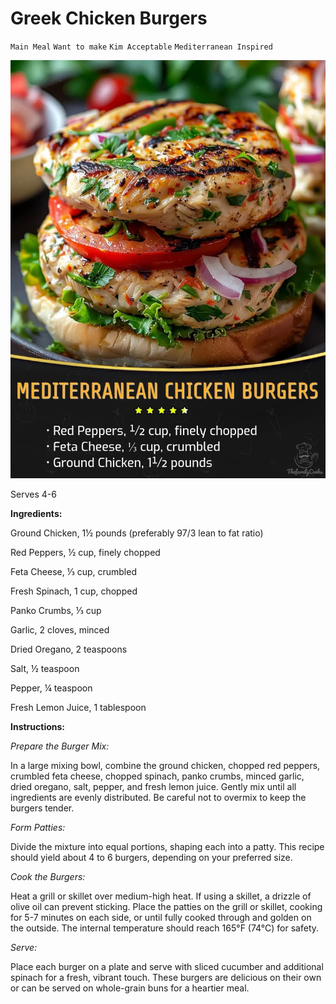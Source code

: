 # Greek Chicken Burgers

`Main Meal` `Want to make` `Kim Acceptable` `Mediterranean Inspired`

![Image_20240430_114828.jpeg](image/Image_20240430_114828.jpeg)

Serves 4-6

**Ingredients:**

Ground Chicken, 1½ pounds (preferably 97/3 lean to fat ratio) 

Red Peppers, ½ cup, finely chopped

Feta Cheese, ⅓ cup, crumbled

Fresh Spinach, 1 cup, chopped

Panko Crumbs, ⅓ cup

Garlic, 2 cloves, minced

Dried Oregano, 2 teaspoons

Salt, ½ teaspoon

Pepper, ¼ teaspoon

Fresh Lemon Juice, 1 tablespoon

**Instructions:**

_Prepare the Burger Mix:_

In a large mixing bowl, combine the ground chicken, chopped red peppers, crumbled feta cheese, chopped spinach, panko crumbs, minced garlic, dried oregano, salt, pepper, and fresh lemon juice. Gently mix until all ingredients are evenly distributed. Be careful not to overmix to keep the burgers tender.

_Form Patties:_ 

Divide the mixture into equal portions, shaping each into a patty. This recipe should yield about 4 to 6 burgers, depending on your preferred size.

_Cook the Burgers:_ 

Heat a grill or skillet over medium-high heat. If using a skillet, a drizzle of olive oil can prevent sticking. Place the patties on the grill or skillet, cooking for 5-7 minutes on each side, or until fully cooked through and golden on the outside. The internal temperature should reach 165°F (74°C) for safety.

_Serve:_ 

Place each burger on a plate and serve with sliced cucumber and additional spinach for a fresh, vibrant touch. These burgers are delicious on their own or can be served on whole-grain buns for a heartier meal.
